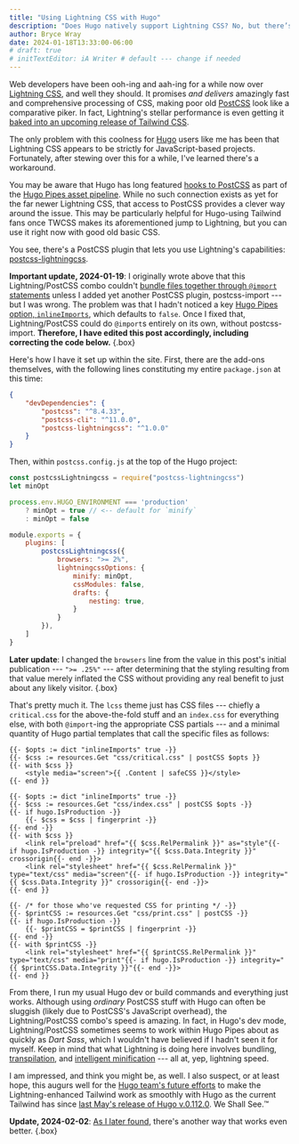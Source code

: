 ```yaml
---
title: "Using Lightning CSS with Hugo"
description: "Does Hugo natively support Lightning CSS? No, but there’s a neat workaround for that."
author: Bryce Wray
date: 2024-01-18T13:33:00-06:00
# draft: true
# initTextEditor: iA Writer # default --- change if needed
---
```


Web developers have been ooh-ing and aah-ing for a while now over [Lightning CSS](https://lightningcss.dev/), and well they should. It promises *and delivers* amazingly fast and comprehensive processing of CSS, making poor old [PostCSS](https://postcss.org) look like a comparative piker. In fact, Lightning's stellar performance is even getting it [baked into an upcoming release of Tailwind CSS](https://tailwindcss.com/blog/2023-07-18-tailwind-connect-2023-recap).

The only problem with this coolness for [Hugo](https://gohugo.io) users like me has been that Lightning CSS appears to be strictly for JavaScript-based projects. Fortunately, after stewing over this for a while, I've learned there's a workaround.

<!--more-->

You may be aware that Hugo has long featured [hooks to PostCSS](https://gohugo.io/hugo-pipes/postcss/) as part of the [Hugo Pipes asset pipeline](https://gohugo.io/hugo-pipes/introduction/). While no such connection exists as yet for the far newer Lightning CSS, that access to PostCSS provides a clever way around the issue. This may be particularly helpful for Hugo-using Tailwind fans once TWCSS makes its aforementioned jump to Lightning, but you can use it right now with good old basic CSS.

You see, there's a PostCSS plugin that lets you use Lightning's capabilities: [postcss-lightningcss](https://github.com/onigoetz/postcss-lightningcss).

**<span class="red">Important update, 2024-01-19</span>**: I originally wrote above that this Lightning/PostCSS combo couldn't [bundle files together through `@import` statements](https://lightningcss.dev/bundling.html) unless I added yet another PostCSS plugin, postcss-import --- but I was wrong. The problem was that I hadn't noticed a key [Hugo Pipes option, `inlineImports`](https://gohugo.io/hugo-pipes/postcss/#options), which defaults to `false`. Once I fixed that, Lightning/PostCSS could do `@import`s entirely on its own, without postcss-import. **<span class="red">Therefore, I have edited this post accordingly, including correcting the code below.</span>**
{.box}

Here's how I have it set up within the site. First, there are the add-ons themselves, with the following lines constituting my entire `package.json` at this time:

```json
{
	"devDependencies": {
		"postcss": "^8.4.33",
		"postcss-cli": "^11.0.0",
		"postcss-lightningcss": "^1.0.0"
	}
}
```

Then, within `postcss.config.js` at the top of the Hugo project:

```js
const postcssLightningcss = require("postcss-lightningcss")
let minOpt

process.env.HUGO_ENVIRONMENT === 'production'
	? minOpt = true // <-- default for `minify`
	: minOpt = false

module.exports = {
	plugins: [
		postcssLightningcss({
			browsers: ">= 2%",
			lightningcssOptions: {
				minify: minOpt,
				cssModules: false,
				drafts: {
					nesting: true,
				}
			}
		}),
	]
}
```

**Later update**: I changed the `browsers` line from the value in this post's initial publication --- `">= .25%"` --- after determining that the styling resulting from that value merely inflated the CSS without providing any real benefit to just about any likely visitor.
{.box}

That's pretty much it. The `lcss` theme just has CSS files --- chiefly a `critical.css` for the above-the-fold stuff and an `index.css` for everything else, with both `@import`-ing the appropriate CSS partials --- and a minimal quantity of Hugo partial templates that call the specific files as follows:

```go-html-template{filename="head-criticalcss.html" bigdiv=true}
{{- $opts := dict "inlineImports" true -}}
{{- $css := resources.Get "css/critical.css" | postCSS $opts }}
{{- with $css }}
	<style media="screen">{{ .Content | safeCSS }}</style>
{{- end }}
```

```go-html-template{filename="head-css-unscoped.html" bigdiv=true}
{{- $opts := dict "inlineImports" true -}}
{{- $css := resources.Get "css/index.css" | postCSS $opts -}}
{{- if hugo.IsProduction -}}
	{{- $css = $css | fingerprint -}}
{{- end -}}
{{- with $css }}
	<link rel="preload" href="{{ $css.RelPermalink }}" as="style"{{- if hugo.IsProduction -}} integrity="{{ $css.Data.Integrity }}" crossorigin{{- end -}}>
	<link rel="stylesheet" href="{{ $css.RelPermalink }}" type="text/css" media="screen"{{- if hugo.IsProduction -}} integrity="{{ $css.Data.Integrity }}" crossorigin{{- end -}}>
{{- end }}

{{- /* for those who've requested CSS for printing */ -}}
{{- $printCSS := resources.Get "css/print.css" | postCSS -}}
{{- if hugo.IsProduction -}}
	{{- $printCSS = $printCSS | fingerprint -}}
{{- end -}}
{{- with $printCSS -}}
	<link rel="stylesheet" href="{{ $printCSS.RelPermalink }}" type="text/css" media="print"{{- if hugo.IsProduction -}} integrity="{{ $printCSS.Data.Integrity }}"{{- end -}}>
{{- end }}
```

From there, I run my usual Hugo dev or build commands and everything just works. Although using *ordinary* PostCSS stuff with Hugo can often be sluggish (likely due to PostCSS's JavaScript overhead), the Lightning/PostCSS combo's speed is amazing. In fact, in Hugo's dev mode, Lightning/PostCSS sometimes seems to work within Hugo Pipes about as quickly as *Dart Sass*, which I wouldn't have believed if I hadn't seen it for myself. Keep in mind that what Lightning is doing here involves bundling, [transpilation](https://lightningcss.dev/transpilation.html), and [intelligent minification](https://lightningcss.dev/minification.html) --- all at, yep, lightning speed.

I am impressed, and think you might be, as well. I also suspect, or at least hope, this augurs well for the [Hugo team's future efforts](https://discourse.gohugo.io/t/hugo-pipes-and-tailwind-s-upcoming-oxide-engine/47802) to make the Lightning-enhanced Tailwind work as smoothly with Hugo as the current Tailwind has since [last May's release of Hugo v.0.112.0](https://github.com/gohugoio/hugo/releases/tag/v0.112.0). We Shall See.™

**Update, 2024-02-02**: [As I later found](/posts/2024/02/using-lightning-css-hugo-without-workarounds/), there's another way that works even better.
{.box}
